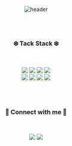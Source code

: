 
<div align="center">
  
  ![header](https://capsule-render.vercel.app/api?type=rounded&color=99CCFF&height=130&section=header&text=☁️%20️Hi,%20I'm%20coz%20🫧&fontSize=90&fontColor=FFFFFF&animation=blinking&stroke=000000)
</div>


<br>
<br>
<h3 align="center"><b>❄️ ️Tack Stack ❄️</b></h3>
<br>
<p align="center">
  <img src="https://img.shields.io/badge/Java-477593?style=for-the-badge&logo=Java&logoColor=white"/> 
  <img src="https://img.shields.io/badge/SpringBoot-6DB33F?style=for-the-badge&logo=SpringBoot&logoColor=white"/>
  <img src="https://img.shields.io/badge/JSON-000000?style=for-the-badge&logo=python&logoColor=white"/>
  <img src="https://img.shields.io/badge/JavaScript-F7DF1E?style=for-the-badge&logo=JavaScript&logoColor=black"/>
  <br>
  <img src="https://img.shields.io/badge/MySQL-4479A1?style=for-the-badge&logo=MySQL&logoColor=white"/>
  <img src="https://img.shields.io/badge/Oracle-F80000?style=for-the-badge&logo=Oracle&logoColor=white"/>
  <img src="https://img.shields.io/badge/Python-3670A0?style=for-the-badge&logo=python&logoColor=ffdd54"/>
  <img src="https://img.shields.io/badge/Flask-3670A0?style=for-the-badge&logo=Flask&logoColor=black"/>
</p>

<br>
<br>
<h3 align="center"><b>📧 Connect with me 📧</b></h3>
<br>
<p align="center">
  <a href="https://iamcoz.notion.site/"><img src="https://img.shields.io/badge/Notion-ffffff?style=for-the-badge&logo=Notion&logoColor=000000&link=https://iamcoz.notion.site/"/></a>
  <a href="mailto:cozisdev@gmail.com"><img src="https://img.shields.io/badge/Gmail-EA4335?style=for-the-badge&logo=Gmail&logoColor=ffffff&link=mailto:cozisdev@gmail.com"/></a>
</p>
